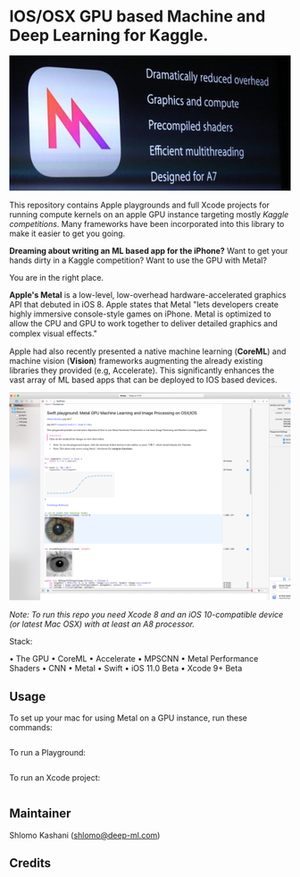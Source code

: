 # IOS/OSX GPU based Machine and Deep Learning for Kaggle.

![](metal.jpeg)

This repository contains Apple playgrounds and full Xcode projects for running compute kernels on an apple GPU instance targeting mostly *Kaggle competitions*. Many frameworks have been incorporated into this library to make it easier to get you going.  


**Dreaming about writing an ML based app for the iPhone?** Want to get your hands dirty in a Kaggle competition? Want to use the GPU with Metal? 

You are in the right place. 

**Apple's Metal** is a low-level, low-overhead hardware-accelerated graphics API that debuted in iOS 8. Apple states that Metal "lets developers create highly immersive console-style games on iPhone. Metal is optimized to allow the CPU and GPU to work together to deliver detailed graphics and complex visual eﬀects." 

Apple had also recently presented a native machine learning (**CoreML**) and machine vision (**Vision**) frameworks augmenting the already existing libraries they provided (e.g, Accelerate). This significantly enhances the vast array of ML based apps that can be deployed to IOS based devices.

![](playground.png)

*Note: To run this repo you need Xcode 8 and an iOS 10-compatible device (or latest Mac OSX) with at least an A8 processor.*

Stack:

• The GPU
• CoreML
• Accelerate
• MPSCNN
• Metal Performance Shaders
• CNN
• Metal
• Swift
• iOS 11.0 Beta
• Xcode 9+ Beta


## Usage

To set up your mac for using Metal on a GPU instance, run these commands:

```sh
```

To run a Playground:
```sh

```

To run an Xcode project:

```sh
```

## Maintainer

Shlomo Kashani ([shlomo@deep-ml.com](http://deep-ml.com))


## Credits





